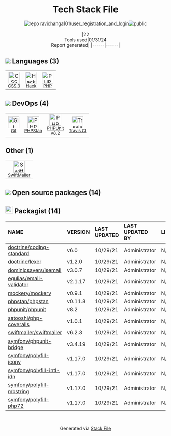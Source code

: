 <!--
&lt;--- Readme.md Snippet without images Start ---&gt;
## Tech Stack
ravichanga101/user_registration_and_login is built on the following main stack:

- [PHP](http://www.php.net/) – Languages
- [Hack](http://hacklang.org/) – Languages
- [PHPUnit](https://phpunit.de/) – Testing Frameworks
- [PHPStan](https://github.com/phpstan/phpstan) – Code Review
- [Travis CI](http://travis-ci.com/) – Continuous Integration

Full tech stack [here](/techstack.md)

&lt;--- Readme.md Snippet without images End ---&gt;

&lt;--- Readme.md Snippet with images Start ---&gt;
## Tech Stack
ravichanga101/user_registration_and_login is built on the following main stack:

- <img width='25' height='25' src='https://img.stackshare.io/service/991/hwUcGZ41_400x400.jpg' alt='PHP'/> [PHP](http://www.php.net/) – Languages
- <img width='25' height='25' src='https://img.stackshare.io/service/1208/download.png' alt='Hack'/> [Hack](http://hacklang.org/) – Languages
- <img width='25' height='25' src='https://img.stackshare.io/service/1616/1_WsEnddd5Y4EgEHsT054kUQ.jpeg' alt='PHPUnit'/> [PHPUnit](https://phpunit.de/) – Testing Frameworks
- <img width='25' height='25' src='https://img.stackshare.io/service/8333/phpst.png' alt='PHPStan'/> [PHPStan](https://github.com/phpstan/phpstan) – Code Review
- <img width='25' height='25' src='https://img.stackshare.io/service/460/Lu6cGu0z_400x400.png' alt='Travis CI'/> [Travis CI](http://travis-ci.com/) – Continuous Integration

Full tech stack [here](/techstack.md)

&lt;--- Readme.md Snippet with images End ---&gt;
-->
<div align="center">

# Tech Stack File
![](https://img.stackshare.io/repo.svg "repo") [ravichanga101/user_registration_and_login](https://github.com/ravichanga101/user_registration_and_login)![](https://img.stackshare.io/public_badge.svg "public")
<br/><br/>
|22<br/>Tools used|01/31/24 <br/>Report generated|
|------|------|
</div>

## <img src='https://img.stackshare.io/languages.svg'/> Languages (3)
<table><tr>
  <td align='center'>
  <img width='36' height='36' src='https://img.stackshare.io/service/6727/css.png' alt='CSS 3'>
  <br>
  <sub><a href="https://developer.mozilla.org/en-US/docs/Web/CSS/CSS3">CSS 3</a></sub>
  <br>
  <sub></sub>
</td>

<td align='center'>
  <img width='36' height='36' src='https://img.stackshare.io/service/1208/download.png' alt='Hack'>
  <br>
  <sub><a href="http://hacklang.org/">Hack</a></sub>
  <br>
  <sub></sub>
</td>

<td align='center'>
  <img width='36' height='36' src='https://img.stackshare.io/service/991/hwUcGZ41_400x400.jpg' alt='PHP'>
  <br>
  <sub><a href="http://www.php.net/">PHP</a></sub>
  <br>
  <sub></sub>
</td>

</tr>
</table>

## <img src='https://img.stackshare.io/devops.svg'/> DevOps (4)
<table><tr>
  <td align='center'>
  <img width='36' height='36' src='https://img.stackshare.io/service/1046/git.png' alt='Git'>
  <br>
  <sub><a href="http://git-scm.com/">Git</a></sub>
  <br>
  <sub></sub>
</td>

<td align='center'>
  <img width='36' height='36' src='https://img.stackshare.io/service/8333/phpst.png' alt='PHPStan'>
  <br>
  <sub><a href="https://github.com/phpstan/phpstan">PHPStan</a></sub>
  <br>
  <sub></sub>
</td>

<td align='center'>
  <img width='36' height='36' src='https://img.stackshare.io/service/1616/1_WsEnddd5Y4EgEHsT054kUQ.jpeg' alt='PHPUnit'>
  <br>
  <sub><a href="https://phpunit.de/">PHPUnit</a></sub>
  <br>
  <sub>v8.2</sub>
</td>

<td align='center'>
  <img width='36' height='36' src='https://img.stackshare.io/service/460/Lu6cGu0z_400x400.png' alt='Travis CI'>
  <br>
  <sub><a href="http://travis-ci.com/">Travis CI</a></sub>
  <br>
  <sub></sub>
</td>

</tr>
</table>

## Other (1)
<table><tr>
  <td align='center'>
  <img width='36' height='36' src='https://img.stackshare.io/service/1815/logosf_positif_03_icon_normal.png' alt='SwiftMailer'>
  <br>
  <sub><a href="http://swiftmailer.org/">SwiftMailer</a></sub>
  <br>
  <sub></sub>
</td>

</tr>
</table>


## <img src='https://img.stackshare.io/group.svg' /> Open source packages (14)</h2>

## <img width='24' height='24' src='https://img.stackshare.io/package_manager/1778/default_90cb8b66e85ae5b95928b10bb076ab6a27c7e151.png'/> Packagist (14)

|NAME|VERSION|LAST UPDATED|LAST UPDATED BY|LICENSE|VULNERABILITIES|
|:------|:------|:------|:------|:------|:------|
|[doctrine/coding-standard](https://packagist.org/doctrine/coding-standard)|v6.0|10/29/21|Administrator |N/A|N/A|
|[doctrine/lexer](https://packagist.org/doctrine/lexer)|v1.2.0|10/29/21|Administrator |N/A|N/A|
|[dominicsayers/isemail](https://packagist.org/dominicsayers/isemail)|v3.0.7|10/29/21|Administrator |N/A|N/A|
|[egulias/email-validator](https://packagist.org/egulias/email-validator)|v2.1.17|10/29/21|Administrator |N/A|N/A|
|[mockery/mockery](https://packagist.org/mockery/mockery)|v0.9.1|10/29/21|Administrator |N/A|N/A|
|[phpstan/phpstan](https://packagist.org/phpstan/phpstan)|v0.11.8|10/29/21|Administrator |N/A|N/A|
|[phpunit/phpunit](https://packagist.org/phpunit/phpunit)|v8.2|10/29/21|Administrator |N/A|N/A|
|[satooshi/php-coveralls](https://packagist.org/satooshi/php-coveralls)|v1.0.1|10/29/21|Administrator |N/A|N/A|
|[swiftmailer/swiftmailer](https://packagist.org/swiftmailer/swiftmailer)|v6.2.3|10/29/21|Administrator |N/A|N/A|
|[symfony/phpunit-bridge](https://packagist.org/symfony/phpunit-bridge)|v3.4.19|10/29/21|Administrator |N/A|N/A|
|[symfony/polyfill-iconv](https://packagist.org/symfony/polyfill-iconv)|v1.17.0|10/29/21|Administrator |N/A|N/A|
|[symfony/polyfill-intl-idn](https://packagist.org/symfony/polyfill-intl-idn)|v1.17.0|10/29/21|Administrator |N/A|N/A|
|[symfony/polyfill-mbstring](https://packagist.org/symfony/polyfill-mbstring)|v1.17.0|10/29/21|Administrator |N/A|N/A|
|[symfony/polyfill-php72](https://packagist.org/symfony/polyfill-php72)|v1.17.0|10/29/21|Administrator |N/A|N/A|

<br/>
<div align='center'>

Generated via [Stack File](https://github.com/marketplace/stack-file)
